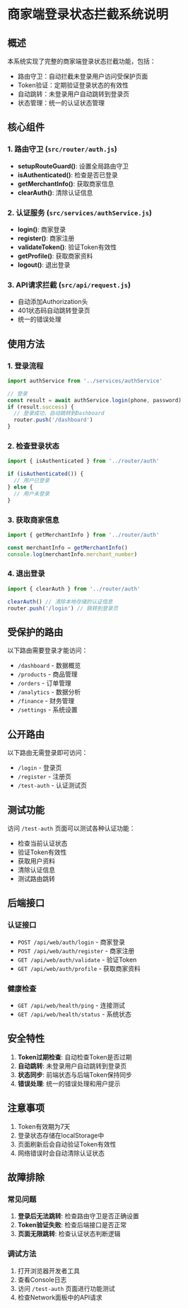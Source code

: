 # 商家端登录状态拦截系统说明

## 概述

本系统实现了完整的商家端登录状态拦截功能，包括：

- 路由守卫：自动拦截未登录用户访问受保护页面
- Token验证：定期验证登录状态的有效性
- 自动跳转：未登录用户自动跳转到登录页
- 状态管理：统一的认证状态管理

## 核心组件

### 1. 路由守卫 (`src/router/auth.js`)

- **setupRouteGuard()**: 设置全局路由守卫
- **isAuthenticated()**: 检查是否已登录
- **getMerchantInfo()**: 获取商家信息
- **clearAuth()**: 清除认证信息

### 2. 认证服务 (`src/services/authService.js`)

- **login()**: 商家登录
- **register()**: 商家注册
- **validateToken()**: 验证Token有效性
- **getProfile()**: 获取商家资料
- **logout()**: 退出登录

### 3. API请求拦截 (`src/api/request.js`)

- 自动添加Authorization头
- 401状态码自动跳转登录页
- 统一的错误处理

## 使用方法

### 1. 登录流程

```javascript
import authService from '../services/authService'

// 登录
const result = await authService.login(phone, password)
if (result.success) {
  // 登录成功，自动跳转到Dashboard
  router.push('/dashboard')
}
```

### 2. 检查登录状态

```javascript
import { isAuthenticated } from '../router/auth'

if (isAuthenticated()) {
  // 用户已登录
} else {
  // 用户未登录
}
```

### 3. 获取商家信息

```javascript
import { getMerchantInfo } from '../router/auth'

const merchantInfo = getMerchantInfo()
console.log(merchantInfo.merchant_number)
```

### 4. 退出登录

```javascript
import { clearAuth } from '../router/auth'

clearAuth() // 清除本地存储的认证信息
router.push('/login') // 跳转到登录页
```

## 受保护的路由

以下路由需要登录才能访问：

- `/dashboard` - 数据概览
- `/products` - 商品管理
- `/orders` - 订单管理
- `/analytics` - 数据分析
- `/finance` - 财务管理
- `/settings` - 系统设置

## 公开路由

以下路由无需登录即可访问：

- `/login` - 登录页
- `/register` - 注册页
- `/test-auth` - 认证测试页

## 测试功能

访问 `/test-auth` 页面可以测试各种认证功能：

- 检查当前认证状态
- 验证Token有效性
- 获取用户资料
- 清除认证信息
- 测试路由跳转

## 后端接口

### 认证接口

- `POST /api/web/auth/login` - 商家登录
- `POST /api/web/auth/register` - 商家注册
- `GET /api/web/auth/validate` - 验证Token
- `GET /api/web/auth/profile` - 获取商家资料

### 健康检查

- `GET /api/web/health/ping` - 连接测试
- `GET /api/web/health/status` - 系统状态

## 安全特性

1. **Token过期检查**: 自动检查Token是否过期
2. **自动跳转**: 未登录用户自动跳转到登录页
3. **状态同步**: 前端状态与后端Token保持同步
4. **错误处理**: 统一的错误处理和用户提示

## 注意事项

1. Token有效期为7天
2. 登录状态存储在localStorage中
3. 页面刷新后会自动验证Token有效性
4. 网络错误时会自动清除认证状态

## 故障排除

### 常见问题

1. **登录后无法跳转**: 检查路由守卫是否正确设置
2. **Token验证失败**: 检查后端接口是否正常
3. **页面无限跳转**: 检查认证状态判断逻辑

### 调试方法

1. 打开浏览器开发者工具
2. 查看Console日志
3. 访问 `/test-auth` 页面进行功能测试
4. 检查Network面板中的API请求
